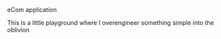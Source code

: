 eCom application

This is a little playground where I overengineer something simple into the oblivion
